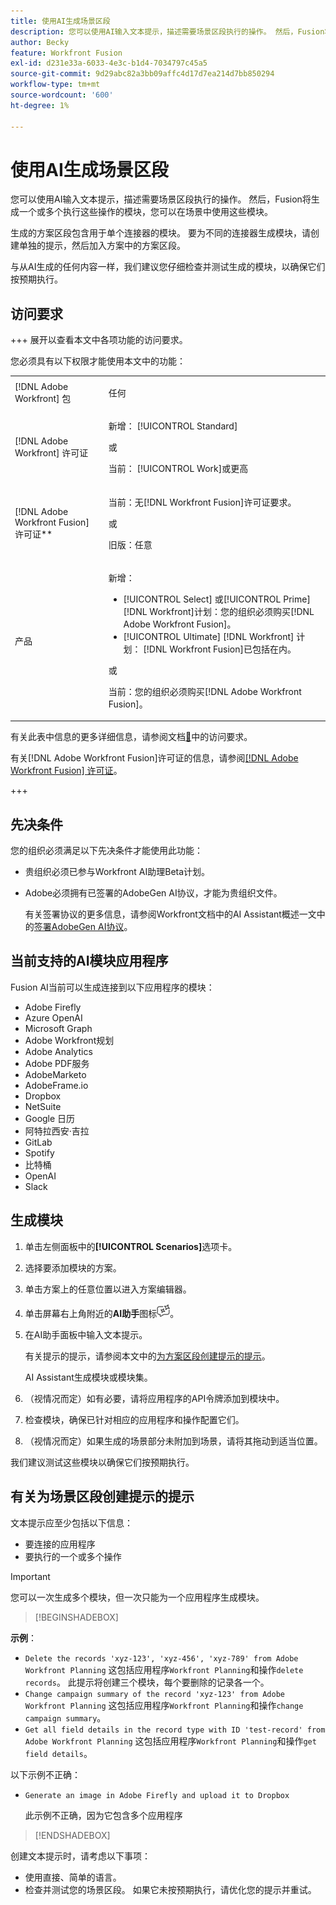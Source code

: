 ```yaml
---
title: 使用AI生成场景区段
description: 您可以使用AI输入文本提示，描述需要场景区段执行的操作。 然后，Fusion将生成一个或多个执行这些操作的模块，您可以在场景中使用这些模块。
author: Becky
feature: Workfront Fusion
exl-id: d231e33a-6033-4e3c-b1d4-7034797c45a5
source-git-commit: 9d29abc82a3bb09affc4d17d7ea214d7bb850294
workflow-type: tm+mt
source-wordcount: '600'
ht-degree: 1%

---
```


# 使用AI生成场景区段

<!--DO NOT DELETE - linked through CSH-->

<!--Check if this is in GA before repo goes live. If not, hide this article.-->

<!--Check if they need to have signed the rider and stuff-->

您可以使用AI输入文本提示，描述需要场景区段执行的操作。 然后，Fusion将生成一个或多个执行这些操作的模块，您可以在场景中使用这些模块。

生成的方案区段包含用于单个连接器的模块。 要为不同的连接器生成模块，请创建单独的提示，然后加入方案中的方案区段。

与从AI生成的任何内容一样，我们建议您仔细检查并测试生成的模块，以确保它们按预期执行。

## 访问要求

+++ 展开以查看本文中各项功能的访问要求。

您必须具有以下权限才能使用本文中的功能：

<table style="table-layout:auto">
 <col> 
 <col> 
 <tbody> 
  <tr> 
   <td role="rowheader">[!DNL Adobe Workfront] 包</td> 
   <td> <p>任何</p> </td> 
  </tr> 
  <tr data-mc-conditions=""> 
   <td role="rowheader">[!DNL Adobe Workfront] 许可证</td> 
   <td> <p>新增： [!UICONTROL Standard]</p><p>或</p><p>当前： [!UICONTROL Work]或更高</p> </td> 
  </tr> 
  <tr> 
   <td role="rowheader">[!DNL Adobe Workfront Fusion] 许可证**</td> 
   <td>
   <p>当前：无[!DNL Workfront Fusion]许可证要求。</p>
   <p>或</p>
   <p>旧版：任意 </p>
   </td> 
  </tr> 
  <tr> 
   <td role="rowheader">产品</td> 
   <td>
   <p>新增：</p> <ul><li>[!UICONTROL Select] 或[!UICONTROL Prime] [!DNL Workfront]计划：您的组织必须购买[!DNL Adobe Workfront Fusion]。</li><li>[!UICONTROL Ultimate] [!DNL Workfront] 计划： [!DNL Workfront Fusion]已包括在内。</li></ul>
   <p>或</p>
   <p>当前：您的组织必须购买[!DNL Adobe Workfront Fusion]。</p>
   </td> 
  </tr>
 </tbody> 
</table>

有关此表中信息的更多详细信息，请参阅文档[&#128279;](/help/workfront-fusion/references/licenses-and-roles/access-level-requirements-in-documentation.md)中的访问要求。

有关[!DNL Adobe Workfront Fusion]许可证的信息，请参阅[[!DNL Adobe Workfront Fusion] 许可证](/help/workfront-fusion/set-up-and-manage-workfront-fusion/licensing-operations-overview/license-automation-vs-integration.md)。

+++

## 先决条件

您的组织必须满足以下先决条件才能使用此功能：

* 贵组织必须已参与Workfront AI助理Beta计划。
* Adobe必须拥有已签署的AdobeGen AI协议，才能为贵组织文件。

  有关签署协议的更多信息，请参阅Workfront文档中的AI Assistant概述一文中的[签署AdobeGen AI协议](https://experienceleague.adobe.com/en/docs/workfront/using/basics/ai-assistant/ai-assistant-overview#sign-the-adobe-gen-ai-agreement)。

## 当前支持的AI模块应用程序

Fusion AI当前可以生成连接到以下应用程序的模块：

* Adobe Firefly
* Azure OpenAI
* Microsoft Graph
* Adobe Workfront规划
* Adobe Analytics
* Adobe PDF服务
* AdobeMarketo
* AdobeFrame.io
* Dropbox
* NetSuite
* Google 日历
* 阿特拉西安·吉拉
* GitLab
* Spotify
* 比特桶
* OpenAI
* Slack

## 生成模块

1. 单击左侧面板中的&#x200B;**[!UICONTROL Scenarios]**&#x200B;选项卡。
1. 选择要添加模块的方案。
1. 单击方案上的任意位置以进入方案编辑器。
1. 单击屏幕右上角附近的&#x200B;**AI助手**&#x200B;图标![AI助手图标](assets/ai-assistant-icon.png)。
1. 在AI助手面板中输入文本提示。

   有关提示的提示，请参阅本文中的[为方案区段创建提示的提示](#tips-for-creating-prompts-for-scenario-segments)。

   AI Assistant生成模块或模块集。
1. （视情况而定）如有必要，请将应用程序的API令牌添加到模块中。
1. 检查模块，确保已针对相应的应用程序和操作配置它们。
1. （视情况而定）如果生成的场景部分未附加到场景，请将其拖动到适当位置。

我们建议测试这些模块以确保它们按预期执行。

## 有关为场景区段创建提示的提示

文本提示应至少包括以下信息：

* 要连接的应用程序
* 要执行的一个或多个操作

>[!IMPORTANT]
>
>您可以一次生成多个模块，但一次只能为一个应用程序生成模块。

>[!BEGINSHADEBOX]

**示例**：

* `Delete the records 'xyz-123', 'xyz-456', 'xyz-789' from Adobe Workfront Planning`
这包括应用程序`Workfront Planning`和操作`delete records`。 此提示将创建三个模块，每个要删除的记录各一个。
* `Change campaign summary of the record 'xyz-123' from Adobe Workfront Planning`
这包括应用程序`Workfront Planning`和操作`change campaign summary`。
* `Get all field details in the record type with ID 'test-record' from Adobe Workfront Planning`
这包括应用程序`Workfront Planning`和操作`get field details`。

以下示例不正确：

* `Generate an image in Adobe Firefly and upload it to Dropbox`

  此示例不正确，因为它包含多个应用程序

>[!ENDSHADEBOX]

创建文本提示时，请考虑以下事项：

* 使用直接、简单的语言。
* 检查并测试您的场景区段。 如果它未按预期执行，请优化您的提示并重试。
